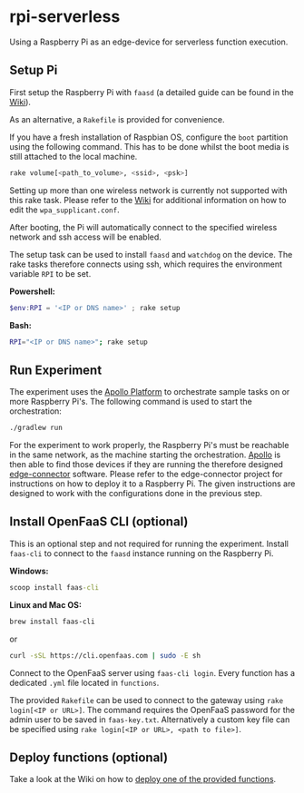 # rpi-serverless

Using a Raspberry Pi as an edge-device for serverless function execution.

## Setup Pi

First setup the Raspberry Pi with `faasd` (a detailed guide can be found in the [Wiki](https://github.com/doetlingerlukas/rpi-serverless/wiki/Setup-Raspberry-Pi)).

As an alternative, a `Rakefile` is provided for convenience.

If you have a fresh installation of Raspbian OS, configure the `boot` partition using the following command. This has to be done whilst the boot media is still attached to the local machine.

```sh
rake volume[<path_to_volume>, <ssid>, <psk>]
```

Setting up more than one wireless network is currently not supported with this rake task. Please refer to the [Wiki](https://github.com/doetlingerlukas/rpi-serverless/wiki/Setup-Raspberry-Pi) for additional information on how to edit the `wpa_supplicant.conf`.

After booting, the Pi will automatically connect to the specified wireless network and ssh access will be enabled.

The setup task can be used to install `faasd` and `watchdog` on the device. The rake tasks therefore connects using ssh, which requires the environment variable `RPI` to be set.

**Powershell:**

```powershell
$env:RPI = '<IP or DNS name>' ; rake setup
```

**Bash:**

```bash
RPI="<IP or DNS name>"; rake setup
```

## Run Experiment

The experiment uses the [Apollo Platform](https://github.com/Apollo-Core) to orchestrate sample tasks on or more Raspberry Pi's. The following command is used to start the orchestration:

```sh
./gradlew run
```

For the experiment to work properly, the Raspberry Pi's must be reachable in the same network, as the machine starting the orchestration. [Apollo](https://github.com/Apollo-Core) is then able to find those devices if they are running the therefore designed [edge-connector](https://github.com/doetlingerlukas/edge-connector-rs) software. Please refer to the edge-connector project for instructions on how to deploy it to a Raspberry Pi. The given instructions are designed to work with the configurations done in the previous step.

## Install OpenFaaS CLI (optional)

This is an optional step and not required for running the experiment. Install `faas-cli` to connect to the `faasd` instance running on the Raspberry Pi.

**Windows:**

```cmd
scoop install faas-cli
```

**Linux and Mac OS:**

```sh
brew install faas-cli
```

or

```sh
curl -sSL https://cli.openfaas.com | sudo -E sh
```

Connect to the OpenFaaS server using `faas-cli login`. Every function has a dedicated `.yml` file located in `functions`.

The provided `Rakefile` can be used to connect to the gateway using `rake login[<IP or URL>]`. The command requires the OpenFaaS password for the admin user to be saved in `faas-key.txt`. Alternatively a custom key file can be specified using `rake login[<IP or URL>, <path to file>]`.

## Deploy functions (optional)

Take a look at the Wiki on how to [deploy one of the provided functions](https://github.com/doetlingerlukas/rpi-serverless/wiki/Deploy-a-Function).
